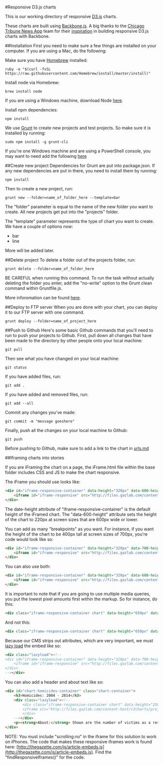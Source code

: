 #Responsive D3.js charts

This is our working directory of responsive [D3.js](http://d3js.org/) charts.

These charts are built using [Backbone.js](https://github.com/jashkenas/backbone). A big thanks to the [Chicago Tribune News App](http://blog.apps.chicagotribune.com/) team for their [inspiration](http://blog.apps.chicagotribune.com/2014/03/07/responsive-charts-with-d3-and-backbone/) in building responsive D3.js charts with Backbone.

##Installation
First you need to make sure a few things are installed on your computer. If you are using a Mac, do the following:

Make sure you have [Homebrew](http://brew.sh/) installed:

	ruby -e "$(curl -fsSL https://raw.githubusercontent.com/Homebrew/install/master/install)"

Install node via Homebrew:	
	
	brew install node

If you are using a Windows machine, download Node [here](https://nodejs.org/download/).

Install npm dependencies:
	
	npm install

We use [Grunt](http://gruntjs.com/) to create new projects and test projects. So make sure it is installed by running:
	
	sudo npm install -g grunt-cli

If you're one Windows machine and are using a PowerShell console, you may want to need add the following [here](https://github.com/gruntjs/grunt/issues/774#issuecomment-58268520)

##Create new project
Dependencies for Grunt are put into package.json. If any new dependencies are put in there, you need to install them by running:
	
	npm install

Then to create a new project, run: 

	grunt new --folder=name_of_folder_here --template=bar 

The "folder" parameter is equal to the name of the new folder you want to create. All new projects get put into the "projects" folder.

The "template" parameter represents the type of chart you want to create. We have a couple of options now:

* bar
* line

More will be added later.

##Delete project
To delete a folder out of the projects folder, run:

	grunt delete --folder=name_of_folder_here

BE CAREFUL when running this command. To run the task without actually deleting the folder you enter, add the "no-write" option to the Grunt clean command within Gruntfile.js.

More inforomation can be found [here](https://github.com/gruntjs/grunt-contrib-clean#no-write).

##Deploy to FTP server
When you are done with your chart, you can deploy it to our FTP server with one command.

	grunt deploy --folder=name_of_project_here

##Push to Github
Here's some basic Github commands that you'll need to run to push your projects to Github. First, pull down all changes that have been made to the directory by other people onto your local machine:

	git pull

Then see what you have changed on your local machine:
	
	git status

If you have added files, run:

	git add .
	
If you have added and removed files, run:

	git add --all

Commit any changes you've made:

	git commit -m "message goeshere"

Finally, push all the changes on your local machine to Github:

	git push

Before pushing to Github, make sure to add a link to the chart in [urls.md](https://github.com/GazetteKCRGdata/d3charts/blob/master/urls.md)
	
##Iframing charts into stories

If you are iFraming the chart on a page, the iFrame.html file within the base folder includes CSS and JS to make the chart responsive.

The iFrame you should use looks like:

```html
<div id="iframe-responsive-container" data-height="320px" data-600-height="220px">
	<iframe id="iframe-responsive" src="http://files.gazlab.com/content-host/c3charts/projects/cr-shootings/index.html#chart-homicides" scrolling=no frameborder="0" width="100%"></iframe>
</div>
```

The date-height attribute of "iframe-responsive-container" is the default height of the iFramed chart. The "data-600-height" attribute sets the height of the chart to 220px at screen sizes that are 600px wide or lower.

You can add as many "breakpoints" as you want. For instance, if you want the height of the chart to be 400px tall at screen sizes of 700px, you're code would look like so:

```html
<div id="iframe-responsive-container" data-height="320px" data-700-height="250px">
	<iframe id="iframe-responsive" src="http://files.gazlab.com/content-host/c3charts/projects/cr-shootings/index.html#chart-homicides" scrolling=no frameborder="0" width="100%"></iframe>
</div>
```

You can also use both:

```html
<div id="iframe-responsive-container" data-height="320px" data-600-height="220px" data-700-height="250px">
	<iframe id="iframe-responsive" src="http://files.gazlab.com/content-host/c3charts/projects/cr-shootings/index.html#chart-homicides" scrolling=no frameborder="0" width="100%"></iframe>
</div>
```

It is important to note that if you are going to use multiple media queries, you put the lowest pixel amounts first within the markup. So for instance, do this:

```html
<div class="iframe-responsive-container chart" data-height="650px" data-400-height="750px" data-550-height="700px">
```

And not this:
```html
<div class="iframe-responsive-container chart" data-height="650px" data-550-height="700px" data-400-height="750px">
```

Because our CMS strips out attributes, which are very important, we must [lazy load](https://github.com/emn178/jquery-lazyload-any) the embed like so:

```html
<div class="lazyload"><!--
<div id="iframe-responsive-container" data-height="320px" data-700-height="250px" data-600-height="220px">
	<iframe id="iframe-responsive" src="http://files.gazlab.com/content-host/c3charts/projects/cr-shootings/index.html#chart-homicides" scrolling=no frameborder="0" width="100%"></iframe>
</div>
--></div>
```

You can also add a header and about text like so: 

```html
<div id="chart-homicides-container" class="chart-container">
	<h3>Homicides: 2004 - 2014</h3>
	<div class="lazyload"><!--
		<div class="iframe-responsive-container chart" data-height="250px" data-600-height="200px">
		<iframe src="http://files.gazlab.com/content-host/c3charts/projects/cr-shootings/index.html#chart-homicides" scrolling=no frameborder="0" width="100%"></iframe>
		</div>
	--></div>
	<p><strong>About:</strong> Shown are the number of victims as a result of homicide.  In 2006, police recorded five incidents with six victims, including a double homicide. This year, policed recorded six incidents with eight victims.</p>
</div>
```
NOTE: You must include "scrolling:no" in the iframe for this solution to work on iPhones. The code that makes these responsive iframes work is found here: [http://thegazette.com/js/article-embeds.js](http://thegazette.com/js/article-embeds.js). Find the "findResponsiveIframes()" for the code.